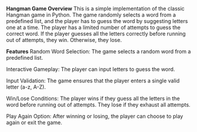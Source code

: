 **Hangman Game
Overview**
This is a simple implementation of the classic Hangman game in Python. The game randomly selects a word from a predefined list, and the player has to guess the word by suggesting letters one at a time. The player has a limited number of attempts to guess the correct word. If the player guesses all the letters correctly before running out of attempts, they win. Otherwise, they lose.

**Features**
Random Word Selection: The game selects a random word from a predefined list.

Interactive Gameplay: The player can input letters to guess the word.

Input Validation: The game ensures that the player enters a single valid letter (a-z, A-Z).

Win/Lose Conditions: The player wins if they guess all the letters in the word before running out of attempts. They lose if they exhaust all attempts.

Play Again Option: After winning or losing, the player can choose to play again or exit the game.

 
